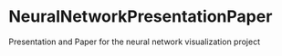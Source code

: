 # NeuralNetworkPresentationPaper
Presentation and Paper for the neural network visualization project
